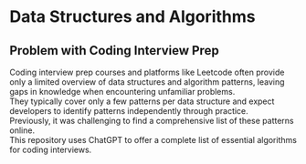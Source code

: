 # Data Structures and Algorithms

## Problem with Coding Interview Prep

Coding interview prep courses and platforms like Leetcode often provide only a limited overview of data structures and algorithm patterns, leaving gaps in knowledge when encountering unfamiliar problems.  
They typically cover only a few patterns per data structure and expect developers to identify patterns independently through practice.  
Previously, it was challenging to find a comprehensive list of these patterns online.  
This repository uses ChatGPT to offer a complete list of essential algorithms for coding interviews.  
